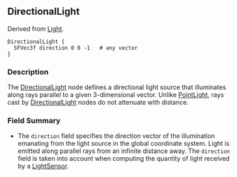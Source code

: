 ## DirectionalLight

Derived from [Light](light.md).

```
DirectionalLight {
  SFVec3f direction 0 0 -1   # any vector
}
```

### Description

The [DirectionalLight](#directionallight) node defines a directional light source that illuminates along rays parallel to a given 3-dimensional vector.
Unlike [PointLight](pointlight.md), rays cast by [DirectionalLight](#directionallight) nodes do not attenuate with distance.

### Field Summary

- The `direction` field specifies the direction vector of the illumination emanating from the light source in the global coordinate system.
Light is emitted along parallel rays from an infinite distance away.
The `direction` field is taken into account when computing the quantity of light received by a [LightSensor](lightsensor.md).
